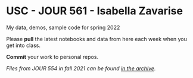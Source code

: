 # USC - JOUR 561 - Isabella Zavarise

My data, demos, sample code for spring 2022


Please **pull** the latest notebooks and data from here each week when you get into class.

**Commit** your work to personal repos. 

*Files from JOUR 554 in fall 2021 can be found [in the archive](https://github.com/stiles/usc/tree/main/archive).*
